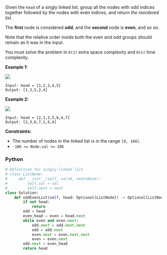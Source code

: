 Given the  `head`  of a singly linked list, group all the nodes with odd indices together followed by the nodes with even indices, and return  _the reordered list_.

The  **first**  node is considered  **odd**, and the  **second**  node is  **even**, and so on.

Note that the relative order inside both the even and odd groups should remain as it was in the input.

You must solve the problem in  `O(1)` extra space complexity and  `O(n)`  time complexity.

**Example 1:**

![](https://assets.leetcode.com/uploads/2021/03/10/oddeven-linked-list.jpg)
```
Input: head = [1,2,3,4,5]
Output: [1,3,5,2,4]
```

**Example 2:**

![](https://assets.leetcode.com/uploads/2021/03/10/oddeven2-linked-list.jpg)
```
Input: head = [2,1,3,5,6,4,7]
Output: [2,3,6,7,1,5,4]
```

**Constraints:**

-   The number of nodes in the linked list is in the range  `[0, 104]`.
-   `-106 <= Node.val <= 106`


### Python
```python
# Definition for singly-linked list.
# class ListNode:
#     def __init__(self, val=0, next=None):
#         self.val = val
#         self.next = next
class Solution:
    def oddEvenList(self, head: Optional[ListNode]) -> Optional[ListNode]:
        if not head:
            return 
        odd = head
        even_head = even = head.next
        while even and even.next:
            odd.next = odd.next.next
            odd = odd.next
            even.next = even.next.next
            even = even.next
        odd.next = even_head
        return head
```
